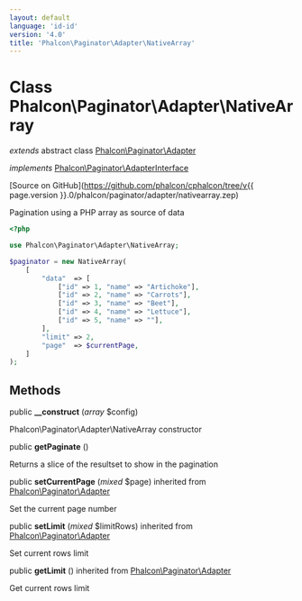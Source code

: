 ```yaml
---
layout: default
language: 'id-id'
version: '4.0'
title: 'Phalcon\Paginator\Adapter\NativeArray'
---
```


# Class **Phalcon\Paginator\Adapter\NativeArray**

*extends* abstract class [Phalcon\Paginator\Adapter](Phalcon_Paginator_Adapter)

*implements* [Phalcon\Paginator\AdapterInterface](Phalcon_Paginator_AdapterInterface)

[Source on GitHub](https://github.com/phalcon/cphalcon/tree/v{{ page.version }}.0/phalcon/paginator/adapter/nativearray.zep)

Pagination using a PHP array as source of data

```php
<?php

use Phalcon\Paginator\Adapter\NativeArray;

$paginator = new NativeArray(
    [
        "data"  => [
            ["id" => 1, "name" => "Artichoke"],
            ["id" => 2, "name" => "Carrots"],
            ["id" => 3, "name" => "Beet"],
            ["id" => 4, "name" => "Lettuce"],
            ["id" => 5, "name" => ""],
        ],
        "limit" => 2,
        "page"  => $currentPage,
    ]
);

```

## Methods

public **__construct** (*array* $config)

Phalcon\Paginator\Adapter\NativeArray constructor

public **getPaginate** ()

Returns a slice of the resultset to show in the pagination

public **setCurrentPage** (*mixed* $page) inherited from [Phalcon\Paginator\Adapter](Phalcon_Paginator_Adapter)

Set the current page number

public **setLimit** (*mixed* $limitRows) inherited from [Phalcon\Paginator\Adapter](Phalcon_Paginator_Adapter)

Set current rows limit

public **getLimit** () inherited from [Phalcon\Paginator\Adapter](Phalcon_Paginator_Adapter)

Get current rows limit